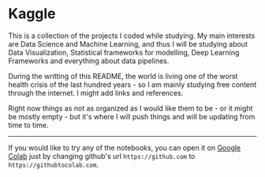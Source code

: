 # Kaggle

This is a collection of the projects I coded while studying. My main interests are Data Science and Machine Learning, and thus I will be studying about Data Visualization, Statistical frameworks for modelling, Deep Learning Frameworks and everything about data pipelines. 

During the writting of this README, the world is living one of the worst health crisis of the last hundred years - so I am mainly studying free content through the internet. I might add links and references.

Right now things as not as organized as I would like them to be - or it might be mostly empty - but it's where I will push things and will be updating from time to time. 



----



If you would like to try any of the notebooks, you can open it on [Google Colab](https://colab.research.google.com/) just by changing github's url `https://github.com` to `https://githubtocolab.com`.


